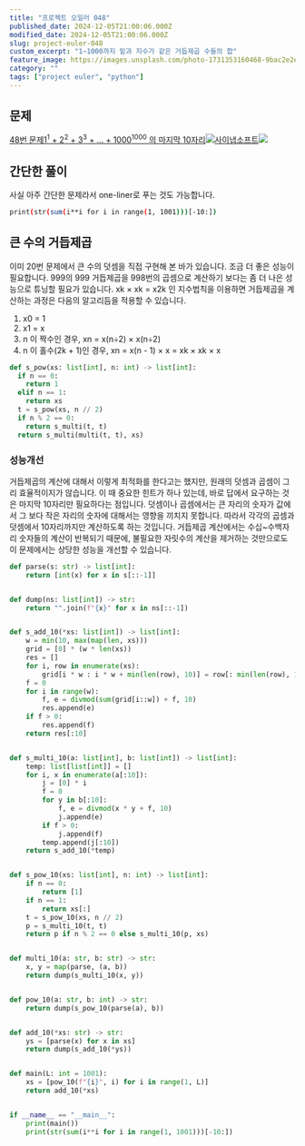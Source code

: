 ```yaml
---
title: "프로젝트 오일러 048"
published_date: 2024-12-05T21:00:06.000Z
modified_date: 2024-12-05T21:00:06.000Z
slug: project-euler-048
custom_excerpt: "1~1000까지 밑과 지수가 같은 거듭제곱 수들의 합"
feature_image: https://images.unsplash.com/photo-1731353160468-9bac2e2e894f?crop=entropy&cs=tinysrgb&fit=max&fm=jpg&ixid=M3wxMTc3M3wwfDF8YWxsfDE2fHx8fHx8fHwxNzMzMDQyNTU4fA&ixlib=rb-4.0.3&q=80&w=2000
category: ""
tags: ["project euler", "python"]
---
```


## 문제

[48번 문제1<sup>1</sup> \+ 2<sup>2</sup> \+ 3<sup>3</sup> \+ ... +
1000<sup>1000</sup> 의 마지막
10자리![](/images/favicon-26_1.ico)사이냅소프트![](/images/euler_portrait-22_1.png)](https://euler.synap.co.kr/problem=48)

## 간단한 풀이

사실 아주 간단한 문제라서 one-liner로 푸는 것도 가능합니다.

```bash
print(str(sum(i**i for i in range(1, 1001)))[-10:])
```
## 큰 수의 거듭제곱

이미 20번 문제에서 큰 수의 덧셈을 직접 구현해 본 바가 있습니다. 조금 더 좋은 성능이 필요합니다. 999의 999 거듭제곱을 998번의
곱셈으로 계산하기 보다는 좀 더 나은 성능으로 튜닝할 필요가 있습니다. xk × xk = x2k 인 지수법칙을 이용하면 거듭제곱을 계산하는
과정은 다음의 알고리듬을 적용할 수 있습니다.

  1. x0 = 1
  2. x1 = x
  3. n 이 짝수인 경우, xn = x(n÷2) × x(n÷2)
  4. n 이 홀수(2k + 1)인 경우, xn = x(n - 1) × x = xk × xk × x

```python
def s_pow(xs: list[int], n: int) -> list[int]:
  if n == 0:
    return 1
  elif n == 1:
    return xs
  t = s_pow(xs, n // 2)
  if n % 2 == 0:
    return s_multi(t, t)
  return s_multi(multi(t, t), xs)
```
### 성능개선

거듭제곱의 계산에 대해서 이렇게 최적화를 한다고는 했지만, 원래의 덧셈과 곱셈이 그리 효율적이지가 않습니다. 이 때 중요한 힌트가 하나
있는데, 바로 답에서 요구하는 것은 마지막 10자리만 필요하다는 점입니다. 덧셈이나 곱셈에서는 큰 자리의 숫자가 값에서 그 보다 작은 자리의
숫자에 대해서는 영향을 끼치지 못합니다. 따라서 각각의 곱셈과 덧셈에서 10자리까지만 계산하도록 하는 것입니다. 거듭제곱 계산에서는
수십~수백자리 숫자들의 계산이 반복되기 때문에, 불필요한 자릿수의 계산을 제거하는 것만으로도 이 문제에서는 상당한 성능을 개선할 수
있습니다.

```python
def parse(s: str) -> list[int]:
    return [int(x) for x in s[::-1]]


def dump(ns: list[int]) -> str:
    return "".join(f"{x}" for x in ns[::-1])


def s_add_10(*xs: list[int]) -> list[int]:
    w = min(10, max(map(len, xs)))
    grid = [0] * (w * len(xs))
    res = []
    for i, row in enumerate(xs):
        grid[i * w : i * w + min(len(row), 10)] = row[: min(len(row), 10)]
    f = 0
    for i in range(w):
        f, e = divmod(sum(grid[i::w]) + f, 10)
        res.append(e)
    if f > 0:
        res.append(f)
    return res[:10]


def s_multi_10(a: list[int], b: list[int]) -> list[int]:
    temp: list[list[int]] = []
    for i, x in enumerate(a[:10]):
        j = [0] * i
        f = 0
        for y in b[:10]:
            f, e = divmod(x * y + f, 10)
            j.append(e)
        if f > 0:
            j.append(f)
        temp.append(j[:10])
    return s_add_10(*temp)


def s_pow_10(xs: list[int], n: int) -> list[int]:
    if n == 0:
        return [1]
    if n == 1:
        return xs[:]
    t = s_pow_10(xs, n // 2)
    p = s_multi_10(t, t)
    return p if n % 2 == 0 else s_multi_10(p, xs)


def multi_10(a: str, b: str) -> str:
    x, y = map(parse, (a, b))
    return dump(s_multi_10(x, y))


def pow_10(a: str, b: int) -> str:
    return dump(s_pow_10(parse(a), b))


def add_10(*xs: str) -> str:
    ys = [parse(x) for x in xs]
    return dump(s_add_10(*ys))


def main(L: int = 1001):
    xs = [pow_10(f"{i}", i) for i in range(1, L)]
    return add_10(*xs)


if __name__ == "__main__":
    print(main())
    print(str(sum(i**i for i in range(1, 1001)))[-10:])
```